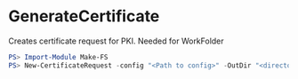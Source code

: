 # GenerateCertificate
Creates certificate request for PKI. Needed for WorkFolder

```powershell
PS> Import-Module Make-FS
PS> New-CertificateRequest -config "<Path to config>" -OutDir "<directory to save request file>"
```